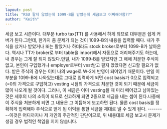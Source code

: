 ```yaml
---
layout: post
title: "RSU 팔지 않았는데 1099-B를 받았는데 세금보고 어찌해야함??"
author: "Keith"
---
```


세금 보고 시즌이다. 대부분 turbo tax(TT) 를 사용해서 하게 되므로 대부분은 쉽게 커버가 된다.그런데, 한가지 좀 문제가 되는 것이 1099-B의 내용을 입력할 때다. 내가 주식을 샀거나 받았거나 또는 팔았거나 하더라도 stock broker로부터 1099-B가 날아온다. 역시나 TT가 broker로 부터 table을 import해서 자동으로 처리해주기도 하는데, 내 경우는 그게 잘 되지 않았다.만일, 내가 1099-B를 받았지만 그 해에 처분한 주식이 없고, 본인이 구입했거나 employer로부터 vest받고 팔지 았았다면 신고할 필요가 없다. 받은 주식의 경우는 이미 나의 wage로 W-2에 반영이 되어있기 때문이다. 만일 이 부분을 1099-B에 나와있는대로 그대로 입력하게 되면 cost basis가 0으로 입력되고 (=0의 가격으로 구입하고) vesting 시점의 가격으로 처분한 것이 되기 때문에 세금이 많이 나오게 될 것이다. 그러나, 이 세금은 이미 vesting될 때 미리 떼어갔고 남아있는 것은 세후의 나의 소득이 되므로 신고하게 되면 2중으로 세금을 내는 셈이 된다.나중에 이 주식을 처분하게 되면 그 내용은 그 이듬해에 보고하면 된다. 물론 cost basis를 정확하게 입력해야 주식으로 얻게 된 이익을 통한 세금을 제대로 낼 수 있게 된다. ---------이것은 어디까지나 저 개인의 주관적인 판단이므로, 위 내용대로 세금 보고시 문제가 생길 경우 법적인 책임을 지지 않습니다.

